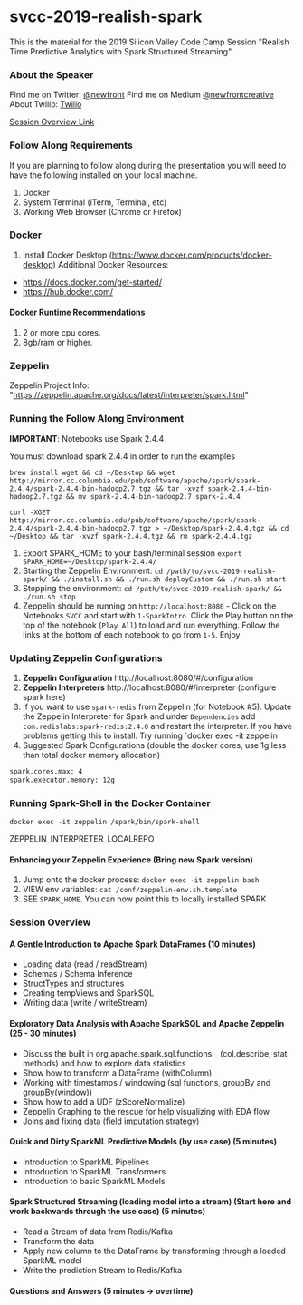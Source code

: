 # svcc-2019-realish-spark
This is the material for the 2019 Silicon Valley Code Camp Session "Realish Time Predictive Analytics with Spark Structured Streaming"

### About the Speaker
Find me on Twitter: [@newfront](https://twitter.com/newfront)
Find me on Medium [@newfrontcreative](https://medium.com/@newfrontcreative)
About Twilio: [Twilio](https://twilio.com)

[Session Overview Link](https://www.siliconvalley-codecamp.com/Session/2019/real-ish-time-predictive-analytics-with-spark-structured-streaming)

### Follow Along Requirements
If you are planning to follow along during the presentation you will need to have the following installed on your local machine.

1. Docker
2. System Terminal (iTerm, Terminal, etc)
2. Working Web Browser (Chrome or Firefox)

### Docker
1. Install Docker Desktop (https://www.docker.com/products/docker-desktop)
Additional Docker Resources:
* https://docs.docker.com/get-started/
* https://hub.docker.com/

#### Docker Runtime Recommendations
1. 2 or more cpu cores.
2. 8gb/ram or higher.

### Zeppelin
Zeppelin Project Info: "https://zeppelin.apache.org/docs/latest/interpreter/spark.html"

### Running the Follow Along Environment
**IMPORTANT**: Notebooks use Spark 2.4.4

You must download spark 2.4.4 in order to run the examples
~~~
brew install wget && cd ~/Desktop && wget http://mirror.cc.columbia.edu/pub/software/apache/spark/spark-2.4.4/spark-2.4.4-bin-hadoop2.7.tgz && tar -xvzf spark-2.4.4-bin-hadoop2.7.tgz && mv spark-2.4.4-bin-hadoop2.7 spark-2.4.4

curl -XGET http://mirror.cc.columbia.edu/pub/software/apache/spark/spark-2.4.4/spark-2.4.4-bin-hadoop2.7.tgz > ~/Desktop/spark-2.4.4.tgz && cd ~/Desktop && tar -xvzf spark-2.4.4.tgz && rm spark-2.4.4.tgz
~~~

1. Export SPARK_HOME to your bash/terminal session `export SPARK_HOME=~/Desktop/spark-2.4.4/`
2. Starting the Zeppelin Environment: `cd /path/to/svcc-2019-realish-spark/ && ./install.sh && ./run.sh deployCustom && ./run.sh start`
3. Stopping the environment: `cd /path/to/svcc-2019-realish-spark/ && ./run.sh stop`
4. Zeppelin should be running on `http://localhost:8080` - Click on the Notebooks `SVCC` and start with `1-SparkIntro`. Click the Play button on the top of the notebook (`Play All`) to load and run everything. Follow the links at the bottom of each notebook to go from `1-5`. Enjoy

### Updating Zeppelin Configurations
1. **Zeppelin Configuration** http://localhost:8080/#/configuration
2. **Zeppelin Interpreters**  http://localhost:8080/#/interpreter (configure spark here)
3. If you want to use `spark-redis` from Zeppelin (for Notebook #5). Update the Zeppelin Interpreter for Spark and under `Dependencies` add `com.redislabs:spark-redis:2.4.0` and restart the interpreter. If you have problems getting this to install. Try running `docker exec -it zeppelin 
4. Suggested Spark Configurations (double the docker cores, use 1g less than total docker memory allocation)
~~~bash
spark.cores.max: 4
spark.executor.memory: 12g
~~~

### Running Spark-Shell in the Docker Container
~~~
docker exec -it zeppelin /spark/bin/spark-shell
~~~

ZEPPELIN_INTERPRETER_LOCALREPO



#### Enhancing your Zeppelin Experience (Bring new Spark version)
1. Jump onto the docker process: `docker exec -it zeppelin bash`
2. VIEW env variables: `cat /conf/zeppelin-env.sh.template`
3. SEE `SPARK_HOME`. You can now point this to locally installed SPARK




### Session Overview

#### A Gentle Introduction to Apache Spark DataFrames (10 minutes)
* Loading data (read / readStream)
* Schemas / Schema Inference
* StructTypes and structures
* Creating tempViews and SparkSQL
* Writing data (write / writeStream)

#### Exploratory Data Analysis with Apache SparkSQL and Apache Zeppelin (25 - 30 minutes)
* Discuss the built in org.apache.spark.sql.functions._ (col.describe, stat methods) and how to explore data statistics
* Show how to transform a DataFrame (withColumn)
* Working with timestamps / windowing (sql functions, groupBy and groupBy(window))
* Show how to add a UDF (zScoreNormalize)
* Zeppelin Graphing to the rescue for help visualizing with EDA flow
* Joins and fixing data (field imputation strategy)

#### Quick and Dirty SparkML Predictive Models (by use case) (5 minutes)
* Introduction to SparkML Pipelines
* Introduction to SparkML Transformers
* Introduction to basic SparkML Models

#### Spark Structured Streaming (loading model into a stream) (Start here and work backwards through the use case) (5 minutes)
* Read a Stream of data from Redis/Kafka
* Transform the data
* Apply new column to the DataFrame by transforming through a loaded SparkML model
* Write the prediction Stream to Redis/Kafka

#### Questions and Answers (5 minutes -> overtime)
